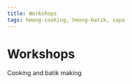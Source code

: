 ```yaml
---
title: Workshops
tags: hmong-cooking, hmong-batik, sapa
---
```


# Workshops

Cooking and batik making